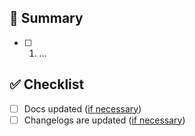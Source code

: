 ## 📝 Summary

<!-- Add your list of changes, make it a list to improve the PR reviewers' experience. Ie:
- [ ] 1. Remove duplicate filter table
- [ ] 2. Reenabled filtering on new ExperimentRunsTableClient component, reapplied filtering changes
- [ ] 3. Added only search and filter when enter is pressed or apply filter is pressed
- [ ] 4. Error message for applying incomplete filters
- [ ] 5. Deletion should now work again for table
- [ ] 6. Comparison should now work again for table
-->
- [ ] 1. ...

## ✅ Checklist

- [ ] Docs updated ([if necessary](https://github.com/JudgmentLabs/docs))
- [ ] Changelogs are updated ([if necessary](https://github.com/JudgmentLabs/docs/tree/main/content/docs/changelog/%28weekly%29))
